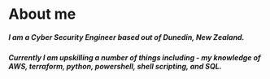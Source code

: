 # About me

##### I am a Cyber Security Engineer based out of Dunedin, New Zealand.

##### Currently I am upskilling a number of things including - my knowledge of AWS, terraform, python, powershell, shell scripting, and SQL.

##### 

<!--
**jarmez/jarmez** is a ✨ _special_ ✨ repository because its `README.md` (this file) appears on your GitHub profile.

Here are some ideas to get you started:

- 🔭 I’m currently working on ...
- 🌱 I’m currently learning ...
- 👯 I’m looking to collaborate on ...
- 🤔 I’m looking for help with ...
- 💬 Ask me about ...
- 📫 How to reach me: ...
- 😄 Pronouns: ...
- ⚡ Fun fact: ...
-->
